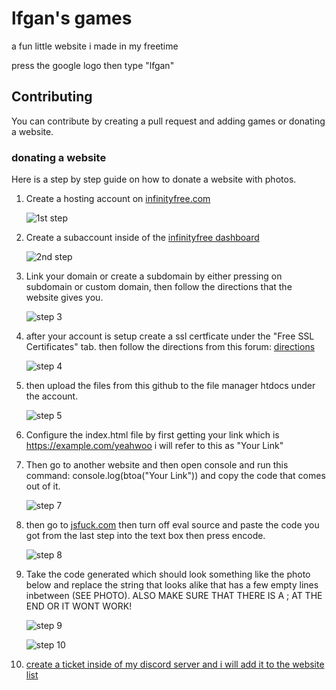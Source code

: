 # lfgan's games

a fun little website i made in my freetime

press the google logo then type "lfgan"

## Contributing

You can contribute by creating a pull request and adding games or donating a website.

### donating a website

Here is a step by step guide on how to donate a website with photos.

1. Create a hosting account on [infinityfree.com](https://www.infinityfree.com/)

   ![1st step](https://i.imgur.com/lpDVRvL.png)
2. Create a subaccount inside of the [infinityfree dashboard](https://dash.infinityfree.com/accounts)

    ![2nd step](https://i.imgur.com/qXdmqth.png)
3. Link your domain or create a subdomain by either pressing on subdomain or custom domain, then follow the directions that the website gives you.

   ![step 3](https://i.imgur.com/g6IiPKi.png)
4. after your account is setup create a ssl certficate under the "Free SSL Certificates" tab. then follow the directions from this forum: [directions](https://forum.infinityfree.net/t/how-to-get-free-ssl-https-on-infinityfree/49323)

   ![step 4](https://i.imgur.com/ykMuoYY.png)
5. then upload the files from this github to the file manager htdocs under the account.

   ![step 5](https://i.imgur.com/MBVvZL2.png)
6. Configure the index.html file by first getting your link which is https://example.com/yeahwoo i will refer to this as "Your Link"
7. Then go to another website and then open console and run this command: console.log(btoa("Your Link")) and copy the code that comes out of it.

     ![step 7](https://i.imgur.com/t54bFhJ.png)
8. then go to [jsfuck.com](https://jsfuck.com/) then turn off eval source and paste the code you got from the last step into the text box then press encode.

     ![step 8](https://i.imgur.com/8XT8NSU.png)
9. Take the code generated which should look something like the photo below and replace the string that looks alike that has a few empty lines inbetween (SEE PHOTO). ALSO MAKE SURE THAT THERE IS A ; AT THE END OR IT WONT WORK!

     ![step 9](https://i.imgur.com/PdETzoN.png)

    ![step 10](https://i.imgur.com/p1Ml7i8.png)



10. [create a ticket inside of my discord server and i will add it to the website list](https://discord.gg/qkWXdy2uue)
